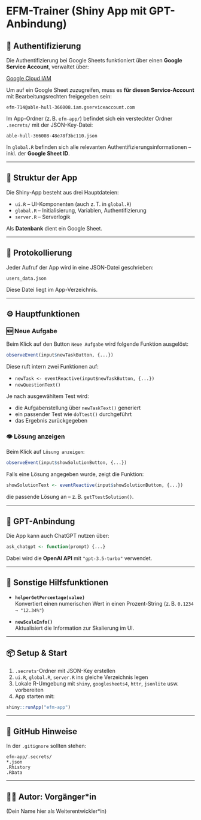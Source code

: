 # EFM-Trainer (Shiny App mit GPT-Anbindung)

## 🔐 Authentifizierung

Die Authentifizierung bei Google Sheets funktioniert über einen **Google Service Account**, verwaltet über:

[Google Cloud IAM](https://console.cloud.google.com/iam-admin/iam?project=able-hull-366008)

Um auf ein Google Sheet zuzugreifen, muss es **für diesen Service-Account** mit Bearbeitungsrechten freigegeben sein:

```
efm-714@able-hull-366008.iam.gserviceaccount.com
```

Im App-Ordner (z. B. `efm-app/`) befindet sich ein versteckter Ordner `.secrets/` mit der JSON-Key-Datei:

```
able-hull-366008-48e78f3bc110.json
```

In `global.R` befinden sich alle relevanten Authentifizierungsinformationen – inkl. der **Google Sheet ID**.

---

## 📁 Struktur der App

Die Shiny-App besteht aus drei Hauptdateien:

- `ui.R` – UI-Komponenten (auch z. T. in `global.R`)
- `global.R` – Initialisierung, Variablen, Authentifizierung
- `server.R` – Serverlogik

Als **Datenbank** dient ein Google Sheet.

---

## 📝 Protokollierung

Jeder Aufruf der App wird in eine JSON-Datei geschrieben:

```
users_data.json
```

Diese Datei liegt im App-Verzeichnis.

---

## ⚙️ Hauptfunktionen

### 🆕 Neue Aufgabe

Beim Klick auf den Button `Neue Aufgabe` wird folgende Funktion ausgelöst:

```r
observeEvent(input$newTaskButton, {...})
```

Diese ruft intern zwei Funktionen auf:

- `newTask <- eventReactive(input$newTaskButton, {...})`
- `newQuestionText()`

Je nach ausgewähltem Test wird:

- die Aufgabenstellung über `newTaskText()` generiert
- ein passender Test wie `doTtest()` durchgeführt
- das Ergebnis zurückgegeben

### 👁️ Lösung anzeigen

Beim Klick auf `Lösung anzeigen`:

```r
observeEvent(input$showSolutionButton, {...})
```

Falls eine Lösung angegeben wurde, zeigt die Funktion:

```r
showSolutionText <- eventReactive(input$showSolutionButton, {...})
```

die passende Lösung an – z. B. `getTtestSolution()`.

---

## 🤖 GPT-Anbindung

Die App kann auch ChatGPT nutzen über:

```r
ask_chatgpt <- function(prompt) {...}
```

Dabei wird die **OpenAI API** mit `"gpt-3.5-turbo"` verwendet.

---

## 🔢 Sonstige Hilfsfunktionen

- **`helperGetPercentage(value)`**  
  Konvertiert einen numerischen Wert in einen Prozent-String (z. B. `0.1234 → "12.34%"`)

- **`newScaleInfo()`**  
  Aktualisiert die Information zur Skalierung im UI.

---

## 📦 Setup & Start

1. `.secrets`-Ordner mit JSON-Key erstellen
2. `ui.R`, `global.R`, `server.R` ins gleiche Verzeichnis legen
3. Lokale R-Umgebung mit `shiny`, `googlesheets4`, `httr`, `jsonlite` usw. vorbereiten
4. App starten mit:

```r
shiny::runApp("efm-app")
```

---

## 🚫 GitHub Hinweise

In der `.gitignore` sollten stehen:

```gitignore
efm-app/.secrets/
*.json
.Rhistory
.RData
```

---

## 🧑‍💻 Autor: Vorgänger*in  
(Dein Name hier als Weiterentwickler*in)
